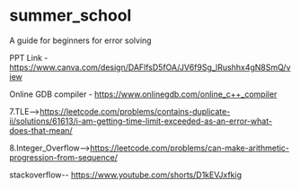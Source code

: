 # summer_school
 A guide for beginners for error solving
 
 PPT Link - https://www.canva.com/design/DAFlfsD5fOA/JV6f9Sg_lRushhx4gN8SmQ/view
 
 Online GDB compiler - https://www.onlinegdb.com/online_c++_compiler
 
 7.TLE-->https://leetcode.com/problems/contains-duplicate-ii/solutions/61613/i-am-getting-time-limit-exceeded-as-an-error-what-does-that-mean/
 
 8.Integer_Overflow-->https://leetcode.com/problems/can-make-arithmetic-progression-from-sequence/

 stackoverflow-- https://www.youtube.com/shorts/D1kEVJxfkig
